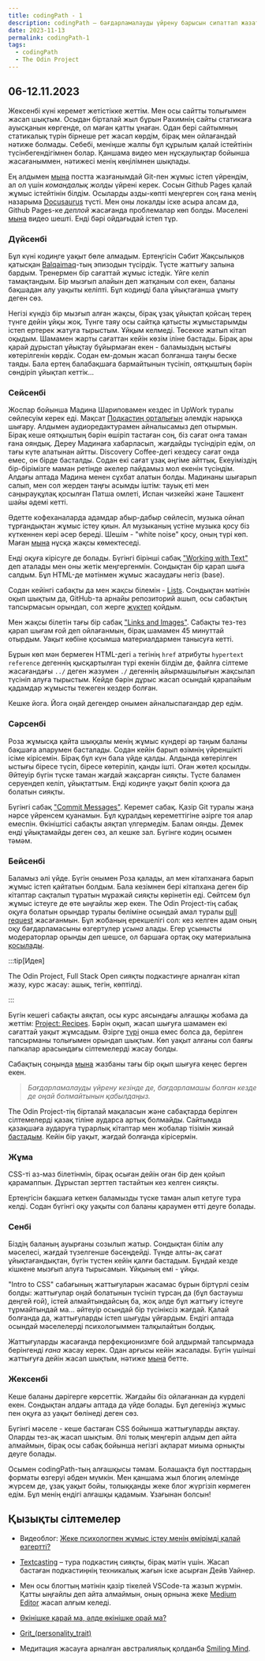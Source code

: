 ```yaml
---
title: codingPath - 1
description: codingPath – бағдарламалауды үйрену барысын сипаттап жазатын постарды біріктіретін тег. Бағдарламалауды өздігінен үйреніп жүрген адамдарға пайдалы болуы мүмкін.
date: 2023-11-13
permalink: codingPath-1
tags:
  - codingPath
  - The Odin Project
---
```


## 06-12.11.2023

Жексенбі күні керемет жетістікке жеттім. Мен осы сайтты толығымен жасап шықтым. Осыдан бірталай жыл бұрын Рахимнің сайты статикаға ауысқанын көргенде, ол маған қатты ұнаған. Одан бері сайтымның статикалық түрін бірнеше рет жасап көрдім, бірақ мен ойлағандай нәтиже болмады. Себебі, меніңше жалпы бұл құрылым қалай істейтінін түсінбегендігімнен болар. Қаншама видео мен нұсқаулықтар бойынша жасағаныммен, нәтижесі менің көңілімнен шықпады.

Ең алдымен [мына](https://yeldar.org/blog/2023/11/01/git-for-book-writing) постта жазғанымдай Git-пен жұмыс істеп үйрендім, ал ол үшін _командалық жолды_ үйрені керек. Сосын Github Pages қалай жұмыс істейтінін білдім. Осыларды азды-көпті меңгерген соң ғана менің назарыма [Docusaurus](https://docusaurus.io/) түсті. Мен оны локалды іске асыра алсам да, Github Pages-ке _деплой_ жасағанда проблемалар көп болды. Мәселені [мына](https://www.youtube.com/watch?v=I-hYKNgaMmE) видео шешті. Енді бәрі ойдағыдай істеп тұр.

<!--truncate-->

### Дүйсенбі

Бұл күні кодиңге уақыт бөле алмадым. Ертеңгісін Сәбит Жақсылықов қатысқан [Balqaimaq](https://balqaimaq.podcasting.center/)-тың эпизодын түсірдік. Түсте жаттығу залына бардым. Тренермен бір сағаттай жұмыс істедік. Үйге келіп тамақтандым. Бір мызғып алайын деп жатқаным сол екен, баланы бақшадан алу уақыты келіпті. Бұл кодиңді бала ұйықтағанша ұмыту деген сөз.

Негізі күндіз бір мызғып алған жақсы, бірақ ұзақ ұйықтап қойсаң терең түнге дейін ұйқы жоқ. Түнге таяу осы сайтқа қатысты жұмыстарымды істеп ертерек жатуға тырыстым. Ұйқым келмеді. Төсекке жатып кітап оқыдым. Шамамен жарты сағаттан кейін көзім іліне бастады. Бірақ ары қарай дұрыстап ұйықтау бұйырмаған екен - баламыздың ыстығы көтерілгенін көрдік. Содан ем-домын жасап болғанша таңғы беске таяды. Бала ертең балабақшаға бармайтынын түсініп, оятқыштың бәрін сөндіріп ұйықтап кеттік...

### Сейсенбі

Жоспар бойынша Мадина Шариповамен кездес іп UpWork туралы сөйлесуім керек еді. Мақсат [Подкастиң орталығын](https://podcasting.center/) әлемдік нарыққа шығару. Алдымен аудиоредактурамен айналысамыз деп отырмын. Бірақ кеше оятқыштың бәрін өшіріп тастаған соң, біз сағат онға таман ғана ояндық. Дереу Мадинаға хабарласып, жағдайды түсіндіріп едім, ол тағы күте алатынан айтты. Discovery Coffee-дегі кездесу сағат онда емес, он бірде басталды. Содан екі сағат ұзақ әңгіме айттық. Екеуіміздің бір-бірімізге маман ретінде әкелер пайдамыз мол екенін түсіндім. Алдағы аптада Мадина менен сұхбат алатын болды. Мадинаны шығарып салып, мен сол жерден таңғы асымды іштім: тауық еті мен саңырауқұлақ қосылған Патша омлеті, Испан чизкейкі және Ташкент шайы әдемі кетті.

Әдетте кофеханаларда адамдар абыр-дабыр сөйлесіп, музыка ойнап тұрғандықтан жұмыс істеу қиын. Ал музыканың үстіне музыка қосу біз күткеннен кері әсер береді. Шешім - "white noise" қосу, оның түрі көп. Маған [мына](https://www.youtube.com/watch?v=nMfPqeZjc2c) нұсқа жақсы көмектеседі.

Енді оқуға кірісуге де болады. Бүгінгі бірінші сабақ ["Working with Text"](https://www.theodinproject.com/lessons/foundations-working-with-text) деп аталады мен оны жетік меңгергенмін. Сондықтан бір қарап шыға салдым. Бұл HTML-де мәтінмен жұмыс жасаудағы негіз (base).

Содан кейінгі сабақты да мен жақсы білемін - [Lists](https://www.theodinproject.com/lessons/foundations-lists). Сондықтан мәтінін оқып шықтым да, GitHub-та арнайы репозиторий ашып, осы сабақтың тапсырмасын орындап, сол жерге [жүктеп](https://yeldar.org/TOP/foundations/lia/lists.html) қойдым.

Мен жақсы білетін тағы бір сабақ ["Links and Images"](https://www.theodinproject.com/lessons/foundations-links-and-images). Сабақты тез-тез қарап шығам ғой деп ойлағанмын, бірақ шамамен 45 минуттай отырдым. Уақыт көбіне қосымша материалдармен танысуға кетті.

Бұрын көп мән бермеген HTML-дегі `a` тегінің `href` атрибуты `hypertext reference` дегеннің қысқартылған түрі екенін білдім де, файлға сілтеме жасағандағы `../` деген жазумен `./` дегеннің айырмашылығын жақсылап түсініп алуға тырыстым. Кейде бәрін дұрыс жасап осындай қарапайым қадамдар жұмысты тежеген кездер болған.

Кешке йога. Йога оңай дегендер онымен айналыспағандар дер едім.

### Сәрсенбі

Роза жұмысқа қайта шыққалы менің жұмыс күндері әр таңым баланы бақшаға апарумен басталады. Содан кейін барып өзімнің үйреншікті ісіме кірісемін. Бірақ бұл күн бала үйде қалды. Алдында көтерілген ыстығы біресе түсіп, біресе көтеріліп, қанды ішті. Оған жөтел қосылды. Әйтеуір бүгін түске таман жағдай жақсарған сияқты. Түсте баламен серуендеп келіп, ұйықтаттым. Енді кодиңге уақыт бөліп қоюға да болатын сияқты.

Бүгінгі сабақ ["Commit Messages"](https://www.theodinproject.com/lessons/foundations-commit-messages). Керемет сабақ. Қазір Git туралы жаңа нәрсе үйренсем қуанамын. Бұл құралдың кереметтігіне әзірге тоя алар емеспін. Өкініштісі сабақты аяқтап үлгермедім. Балам оянды. Демек енді ұйықтамайды деген сөз, ал кешке зал. Бүгінге кодиң осымен тәмәм.

### Бейсенбі

Баламыз әлі үйде. Бүгін онымен Роза қалады, ал мен кітапханаға барып жұмыс істеп қайтатын болдым. Бала кезімнен бері кітапхана деген бір кітаптар сақталып тұратын мұражай сияқты көрінетін еді. Сөйтсем бұл жұмыс істеуге де өте ыңғайлы жер екен. The Odin Project-тің сабақ оқуға болатын орындар туралы бөліміне осындай амал туралы [pull request](https://github.com/TheOdinProject/curriculum/pull/26477/commits/220a61968278848b7a6f794948efbdc288f18bfb) жасағанмын. Бұл жобаның ерекшелігі сол: кез келген адам оның оқу бағдарламасыны өзгертулер _ұсына_ алады. Егер ұсынысты модераторлар орынды деп шешсе, ол баршаға ортақ оқу материалына [қосылады](https://www.theodinproject.com/lessons/foundations-motivation-and-mindset#physical-distractions).

:::tip[Идея]

The Odin Project, Full Stack Open сияқты подкастиңге арналған кітап жазу, курс жасау: ашық, тегін, көптілді.

:::

Бүгін кешегі сабақты аяқтап, осы курс аясындағы алғашқы жобама да жеттім: [Project: Recipes](https://www.theodinproject.com/lessons/foundations-recipes). Бәрін оқып, жасап шығуға шамамен екі сағаттай уақыт жұмсадым. Әзірге [түрі](https://yeldar.org/TOP/foundations/odin-recipes/) онша емес болса да, берілген тапсырманы толығымен орындап шықтым. Көп уақыт алғаны сол баяғы папкалар арасындағы сілтемелерді жасау болды.

Сабақтың соңында [мына](https://dev.to/theodinproject/becoming-a-top-success-story-mindset-3dp2) жазбаны тағы бір оқып шығуға кеңес берген екен.

> _Бағдарламалауды үйрену кезінде де, бағдарламашы болған кезде де оңай болмайтынын қабылдаңыз._

The Odin Project-тің бірталай мақаласын және сабақтарда берілген сілтемелерді қазақ тіліне аударса артық болмайды. Сайтымда қазақшаға аударуға тұрарлық кітаптар мен жобалар тізімін жинай [бастадым](/translate). Кейін бір уақыт, жағдай болғанда кірісермін.

### Жұма

CSS-ті аз-маз білетінмін, бірақ осыған дейін оған бір ден қойып қарамаппын. Дұрыстап зерттеп тастайтын кез келген сияқты.

Ертеңгісін бақшаға кеткен баламызды түске таман алып кетуге тура келді. Содан бүгінгі оқу уақыты сол баланы қараумен өтті деуге болады.

### Сенбі

Біздің баланың ауырғаны созылып жатыр. Сондықтан білім алу мәселесі, жағдай түзелгенше бәсеңдейді. Түнде алты-ақ сағат ұйықтағандықтан, бүгін түстен кейін қалғи бастадым. Бұндай кезде кішкене мызғып алуға тырысамын. Ұйқының емі - ұйқы.

"Intro to CSS" сабағының жаттығуларын жасамас бұрын біртүрлі сезім болды: жаттығулар оңай болатынын түсініп тұрсаң да (бұл бастауыш деңгей ғой), істей алмайтындайсың ба, жоқ әлде бұл жаттығу істеуге тұрмайтындай ма... әйтеуір осындай бір түсініксіз жағдай. Қалай болғанда да, жаттығуларды істеп шығуды ұйғардым. Ендігі аптада осындай мәселелерді психологыммен талқылайтын болдық.

Жаттығуларды жасағанда перфекционизмге бой алдырмай тапсырмада берінгенді _ғана_ жасау керек. Одан арғысы кейін жасалады. Бүгін үшінші жаттығуға дейін жасап шықтым, нәтиже [мына](https://yeldar.org/TOP/foundations/intro-css/) бетте.

### Жексенбі

Кеше баланы дәрігерге көрсеттік. Жағдайы біз ойлағаннан да күрделі екен. Сондықтан алдағы аптада да үйде болады. Бұл дегеніңіз жұмыс пен оқуға аз уақыт бөлінеді деген сөз.

Бүгінгі мәселе - кеше бастаған CSS бойынша жаттығуларды аяқтау. Оларды тез-ақ жасап шықтым. Әлі толық меңгеріп алдым деп айта алмаймын, бірақ осы сабақ бойынша негізгі ақпарат миыма орнықты деуге болады.

Осымен codingPath-тың алғашқысы тәмам. Болашақта бұл посттардың форматы өзгеруі әбден мүмкін. Мен қаншама жыл блогиң әлемінде жүрсем де, ұзақ уақыт бойы, толыққанды жеке блог жүргізіп көрмеген едім. Бұл менің ендігі алғашқы қадамым. Ұзағынан болсын!

## Қызықты сілтемелер

- Видеоблог: [Жеке психологпен жұмыс істеу менің өмірімді қалай өзгертті?](https://www.youtube.com/watch?v=hSTqxp-QwGs)

- [Textcasting](http://textcasting.org/) – тура подкастиң сияқты, бірақ мәтін үшін. Жасап бастаған подкастиңнің техникалық жағын іске асырған Дейв Уайнер.

- Мен осы блогтың мәтінін қазір тікелей VSCode-та жазып жүрмін. Қатты ыңғайлы деп айта алмаймын, оның орнына жеке [Мedium Editor](https://yabwe.github.io/medium-editor/) жасап алғым келеді.

- [Өкінішке қарай ма, әлде өкінішке орай ма?](https://kitap.kz/music/9/83-durys-soyleyik-3)

- [Grit\_(personality_trait)](<https://en.wikipedia.org/wiki/Grit_(personality_trait)>)

- Медитация жасауға арналған австралиялық қолданба [Smiling Mind](https://www.smilingmind.com.au/).
